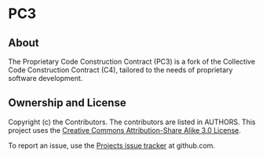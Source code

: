 # PC3

## About

The Proprietary Code Construction Contract (PC3) is a fork of the Collective Code Construction Contract (C4), tailored to the needs of proprietary software development.

## Ownership and License

Copyright (c) the Contributors. The contributors are listed in AUTHORS.
This project uses the [Creative Commons Attribution-Share Alike 3.0 License](http://creativecommons.org/licenses/by-sa/3.0/).

To report an issue, use the [Projects issue tracker](https://github.com/Ibadinov/PC3/issues) at github.com.
